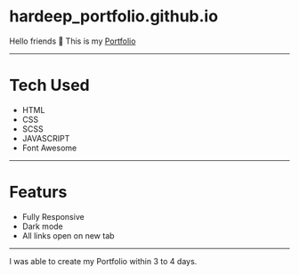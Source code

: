 # hardeep_portfolio.github.io

Hello friends 👋
This is my <a href="https://hardeep-portfolio.netlify.app/">Portfolio</a> 
<hr/>

# Tech Used

<ul>
  <li>HTML</li>
  <li>CSS</li>
  <li>SCSS</li>
  <li>JAVASCRIPT</li>
  <li>Font Awesome</li>
</ul>
<hr/>

# Featurs

<ul>
  <li>Fully Responsive</li>
  <li>Dark mode</li>
  <li>All links open on new tab</li>
</ul>
<hr/>

I was able to create my Portfolio within 3 to 4 days. 
